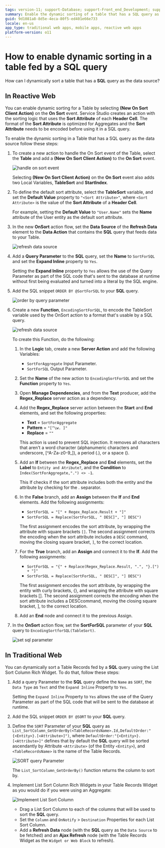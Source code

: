 ```yaml
---
tags: version-11; support-Database; support-Front_end_Development; support-webapps;
summary: Enable the dynamic sorting of a table that has a SQL query as the data source.
guid: 9d1081a8-8d5e-4eca-80f5-ed401e66e733
locale: en-us
app_type: traditional web apps, mobile apps, reactive web apps
platform-version: o11
---
```


# How to enable dynamic sorting in a table fed by a SQL query

How can I dynamically sort a table that has a **SQL** query as the data source?

## In Reactive Web

You can enable dynamic sorting for a Table by selecting **(New On Sort Client Action)** on the **On Sort** event. Service Studio creates an action with the sorting logic that uses the **Sort Attribute** of each **Header Cell**. The format of the **Sort Attribute** is optimized for Aggregates and the **Sort Attribute** needs to be encoded before using it in a SQL query.

To enable the dynamic sorting in a Table that has a SQL query as the data source follow these steps:

1. To create a new action to handle the On Sort event of the Table, select the **Table** and add a **(New On Sort Client Action)** to the **On Sort** event.

    ![handle on sort event](images/add-on-sort-event-ss.png)

    Selecting **(New On Sort Client Action)** on the **On Sort** event also adds two Local Variables, **TableSort** and **StartIndex**.

1. To define the default sort attribute, select the **TableSort** variable, and set the **Default Value** property to `"<Sort Attribute>"`, where `<Sort Attribute>` is the value of the **Sort Attribute** of a **Header Cell**.

    For example, setting the **Default Value** to `"User.Name"` sets the **Name** attribute of the User entity as the default sort attribute.

1. In the new **OnSort** action flow, set the **Data Source** of the **Refresh Data** element to the **Data Action** that contains the **SQL** query that feeds data to your Table.

    ![refresh data source](images/set-refresh-data-source-ss.png)

1. Add a **Query Parameter** to the **SQL** query, set the **Name** to `SortForSQL` and set the **Expand Inline** property to `Yes`.

    Setting the **Expand Inline** property to `Yes` allows the use of the Query Parameter as part of the SQL code that's sent to the database at runtime without first being evaluated and turned into a literal by the SQL engine.

1. Add the SQL snippet `ORDER BY @SortForSQL` to your **SQL** query.

    ![order by query parameter](images/order-by-query-parameter-ss.png)

1. Create a new **Function**, `EncodingSortForSQL`, to encode the TableSort variable used by the OnSort action to a format that's usable by a SQL query.

    ![refresh data source](images/create-new-function-encode-ss.png)

    To create this Function, do the following:

    1. In the **Logic** tab, create a new **Server Action** and add the following Variables:

        * `SortForAggregate` Input Parameter.
        * `SortForSQL` Output Parameter.

    1. Set the **Name** of the new action to `EncodingSortForSQL` and set the **Function** property to `Yes`.

    1. Open **Manage Dependencies**, and from the **Text** producer, add the **Regex_Replace** server action as a dependency.

    1. Add the **Regex_Replace** server action between the **Start** and **End** elements, and set the following properties:

        * **Text** = `SortForAggregate`
        * **Pattern** = `"[^\w. ]"`
        * **Replace** = `""`

        <div class="warning" markdown="1">

        This action is used to prevent SQL injection. It removes all characters that aren't a word character (alphanumeric characters and underscore, [^A-Za-z0-9_]), a period (.), or a space ().

        </div>

    1. Add an **If** between the **Regex_Replace** and **End** elements, set the **Label** to `Entity and Atribute?`, and the **Condition** to `Index(SortForAggregate,".") <> -1`.

        <div class="info" markdown="1">

        This If checks if the sort attribute includes both the entity and the attribute by checking for the . separator.

        </div>

    1. In the **False** branch, add an **Assign** between the **If** and **End** elements. Add the following assignments:

        * `SortForSQL = "[" + Regex_Replace.Result + "]"`
        * `SortForSQL = Replace(SortForSQL, " DESC]", "] DESC")`

        <div class="info" markdown="1">

        The first assignment encodes the sort attribute, by wrapping the attribute with square brackets `[]`. The second assignment corrects the encoding when the sort attribute includes a `DESC` command, moving the closing square bracket, `]`, to the correct location.

        </div>

    1. For the **True** branch, add an **Assign** and connect it to the **If**. Add the following assignments:

        * `SortForSQL = "{" + Replace(Regex_Replace.Result, ".", "}.[") + "]"`
        * `SortForSQL = Replace(SortForSQL, " DESC]", "] DESC")`

        <div class="info" markdown="1">

        The first assignment encodes the sort attribute, by wrapping the entity with curly brackets, {}, and wrapping the attribute with square brackets []. The second assignment corrects the encoding when the sort attribute includes a DESCcommand, moving the closing square bracket, ], to the correct location.

        </div>

    1. Add an **End** node and connect it to the previous Assign.

1. In the **OnSort** action flow, set the **SortForSQL** parameter of your **SQL** query to `EncodingSortforSQL(TableSort)`.

    ![set sql parameter](images/set-sql-parameter-ss.png)

## In Traditional Web

You can dynamically sort a Table Records fed by a **SQL** query using the List Sort Column Rich Widget. To do that, follow these steps:

1. Add a query Parameter to the **SQL** query define the `Name` as `SORT`, the `Data Type` as `Text` and the `Expand Inline` Property to `Yes`.

    Setting the `Expand Inline` Property to `Yes` allows the use of the Query Parameter as part of the SQL code that will be sent to the database at runtime.

1. Add the SQL snippet `ORDER BY @SORT` to your **SQL** query.

1. Define the `SORT` Parameter of your **SQL** query as `List_SortColumn_GetOrderBy(<TableRecordsName>.Id,DefaultOrder:"{<Entity>}.[<Attribute>]")`, where `DefaultOrder:"{<Entity>}.[<Attribute>]"` defines that by default the **SQL** query will be sorted ascendantly by Attribute `<Attribute>` (of the Entity `<Entity>`), and `<TableRecordsName>` is the name of the Table Records.

    ![SORT query Parameter](images/list-sort-sql-02.png)

    The `List_SortColumn_GetOrderBy()` function returns the column to sort by.

1. Implement List Sort Column Rich Widgets in your Table Records Widget as you would do if you were using an Aggregate: 

    ![Implement List Sort Column](images/list-sort-sql-05.png)

    * Drag a List Sort Column to each of the columns that will be used to sort the **SQL** query.
    * Set the `Column` and `OnNotify` > `Destination` Properties for each List Sort Column.
    * Add a **Refresh Data** node (with the **SQL** query as the `Data Source` to be fetched) and an **Ajax Refresh** node (with the Table Records Widget as the `Widget or Web Block` to refresh).
